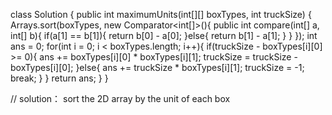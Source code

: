 class Solution {
    public int maximumUnits(int[][] boxTypes, int truckSize) {
        Arrays.sort(boxTypes, new Comparator<int[]>(){
            public int compare(int[] a, int[] b){
                if(a[1] == b[1]){
                    return b[0] - a[0];
                }else{
                    return b[1] - a[1];
                }
            }
        });
        int ans = 0;
        for(int i = 0; i < boxTypes.length; i++){
            if(truckSize - boxTypes[i][0] >= 0){
                ans += boxTypes[i][0] * boxTypes[i][1];
                truckSize = truckSize - boxTypes[i][0];
            }else{
                ans += truckSize * boxTypes[i][1];
                truckSize = -1;
                break;
            }
        }
        return ans;
    }
}


// solution： sort the 2D array by the unit of each box